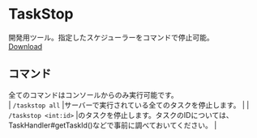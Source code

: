 # TaskStop  
開発用ツール。指定したスケジューラーをコマンドで停止可能。  
[Download](https://github.com/gamesukimanIRS/TaskStop/releases/)  
## コマンド  
 全てのコマンドはコンソールからのみ実行可能です。  
|  `/taskstop all`  |サーバーで実行されている全てのタスクを停止します。  |
|  `/taskstop <int:id>`  |<id>のタスクを停止します。タスクのIDについては、TaskHandler#getTaskId()などで事前に調べておいてください。  |
